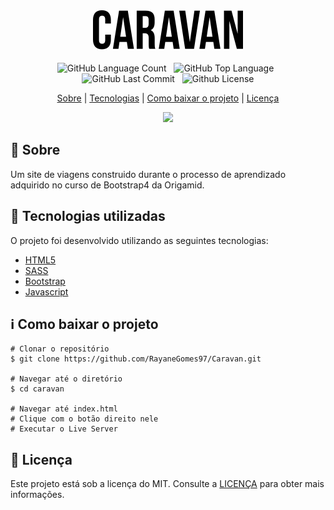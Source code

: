 <!DOCTYPE html>
<html lang="pt-br">
<head>
  <meta charset="UTF-8">
</head>

<body>
  
<div align="center">
  <img src="https://github.com/RayaneGomes97/Caravan/blob/main/img/caravan.svg"> <br> <br>
  <img alt="GitHub Language Count" src="https://img.shields.io/github/languages/count/RayaneGomes97/Caravan" /> &nbsp;
  <img alt="GitHub Top Language" src="https://img.shields.io/github/languages/top/RayaneGomes97/Caravan" /> &nbsp;
  <img alt="GitHub Last Commit" src="https://img.shields.io/github/last-commit/RayaneGomes97/Caravan" /> &nbsp;
  <img alt="Github License" src="https://img.shields.io/github/license/rayanegomes97/caravan" />

  


  <p>
     <a href="#sobre">Sobre</a>   |   
    <a href="#tecnologias">Tecnologias</a>   |   
    <a href="#como-baixar">Como baixar o projeto</a>   |   
    <a href="#licença">Licença</a>
  </p>

  <img src="https://ik.imagekit.io/RayaneGomes97/Portfolio/caravan_Tm09OMYI7">
</div>
 
  <!-------------------------------------------------------------- -->
## 📝 Sobre <a id="sobre">
  Um site de viagens construido durante o processo de aprendizado adquirido no curso de Bootstrap4 da Origamid. 

 <!-------------------------------------------------------------- -->

## 🚀 Tecnologias utilizadas  <a id="tecnologias">
  
O projeto foi desenvolvido utilizando as seguintes tecnologias:

- [HTML5](https://developer.mozilla.org/pt-BR/docs/Web/HTML)
- [SASS](https://sass-lang.com/)
- [Bootstrap](https://getbootstrap.com/)
- [Javascript](https://developer.mozilla.org/pt-BR/docs/Web/JavaScript)

<!-------------------------------------------------------------- -->

## ℹ️ Como baixar o projeto <a id="como-baixar">
 
```
# Clonar o repositório
$ git clone https://github.com/RayaneGomes97/Caravan.git

# Navegar até o diretório
$ cd caravan

# Navegar até index.html
# Clique com o botão direito nele 
# Executar o Live Server

``` 

<!-------------------------------------------------------------- -->


## 📝 Licença <a id="licença">

Este projeto está sob a licença do MIT. Consulte a [LICENÇA](https://github.com/rayanegomes97/caravan/blob/main/LICENSE) para obter mais informações.



</body>
</html>




